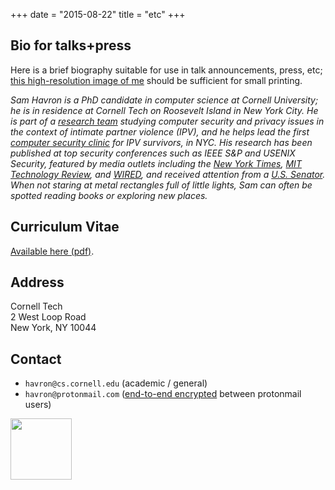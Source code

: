 +++
date = "2015-08-22"
title = "etc"
+++ 

## Bio for talks+press
Here is a brief biography suitable for use in talk announcements,
press, etc; [this high-resolution image of me](/img/havron_sam.jpg) should be sufficient for small
printing. 

_Sam Havron is a PhD candidate in computer science at Cornell University; he is in
residence at Cornell Tech on Roosevelt Island in New York City. He is part of a [research team](https://www.ipvtechresearch.org)
studying computer security and privacy issues in the context of intimate
partner violence (IPV), and he helps lead the first [computer security clinic](https://tech.cornell.edu/news/cornell-tech-opens-computer-security-clinic-for-victims-of-tech-enabled-intimate-partner-violence/) for IPV survivors, in NYC. His research has been published at top security
conferences such as IEEE S&P and USENIX Security, featured by media outlets including the [New
York Times](https://www.nytimes.com/2018/05/19/technology/phone-apps-stalking.html), [MIT Technology Review](https://www.technologyreview.com/s/614168/nyc-hires-hackers-to-hit-back-at-stalkerware/), and [WIRED](https://www.wired.com/story/eva-galperin-stalkerware-kaspersky-antivirus/), and received attention from a [U.S. Senator](https://twitter.com/KamalaHarris/status/1201897394939596807). When not staring at metal rectangles
full of little lights, Sam can often be spotted reading books or exploring new places._

## Curriculum Vitae
[Available here (pdf)](/havron-cv.pdf).


## Address
Cornell Tech\
2 West Loop Road \
New York, NY 10044 

## Contact
* `havron@cs.cornell.edu` (academic / general)
* `havron@protonmail.com` ([end-to-end encrypted](https://protonmail.com/security-details) between protonmail users)

<a href="https://www.nytimes.com/2017/09/13/arts/design/cornell-tech-art-roosevelt-island.html" rel="noopener" target="_blank"><img src="/img/manhattan-map.svg" style="width: 7em"></a>
